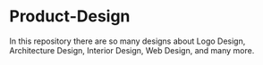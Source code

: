 # Product-Design
In this repository there are so many designs about Logo Design, Architecture Design, Interior Design, Web Design, and many more.
